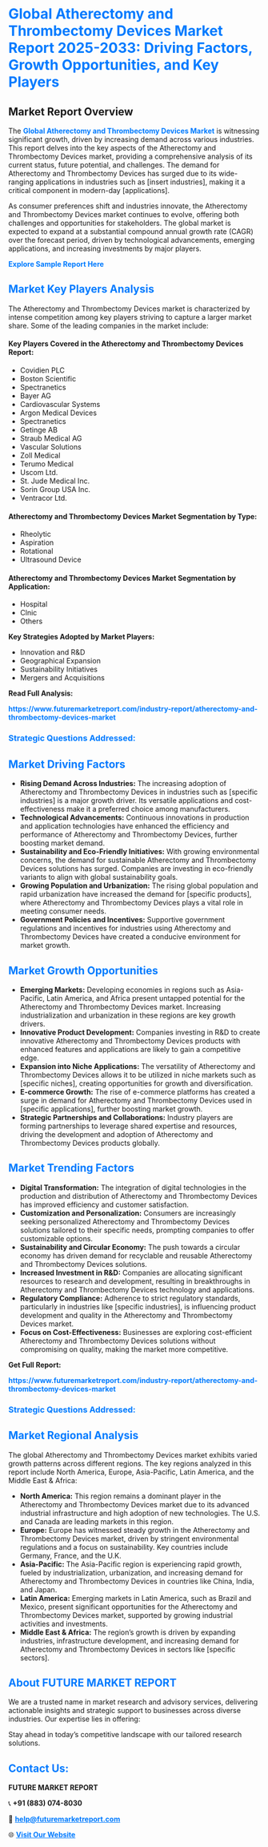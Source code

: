 <h1 style="color: #007BFF;">Global Atherectomy and Thrombectomy Devices Market Report 2025-2033: Driving Factors, Growth Opportunities, and Key Players</h1>

<section id="overview">
<h2>Market Report Overview</h2>
<p>The <a href="https://www.futuremarketreport.com/industry-report/atherectomy-and-thrombectomy-devices-market" style="color: #007BFF; text-decoration: none;"><strong>Global Atherectomy and Thrombectomy Devices Market</strong></a> is witnessing significant growth, driven by increasing demand across various industries. This report delves into the key aspects of the Atherectomy and Thrombectomy Devices market, providing a comprehensive analysis of its current status, future potential, and challenges. The demand for Atherectomy and Thrombectomy Devices has surged due to its wide-ranging applications in industries such as [insert industries], making it a critical component in modern-day [applications].</p>
<p>As consumer preferences shift and industries innovate, the Atherectomy and Thrombectomy Devices market continues to evolve, offering both challenges and opportunities for stakeholders. The global market is expected to expand at a substantial compound annual growth rate (CAGR) over the forecast period, driven by technological advancements, emerging applications, and increasing investments by major players.</p>
</section>

<section id="overview">
<p><a href="https://www.futuremarketreport.com/request-sample/reportId=101334" style="color: #007BFF; text-decoration: none;"><strong>Explore Sample Report Here</strong></a></p>
</section>

<section id="key-players">
<h2 style="color: #007BFF;">Market Key Players Analysis</h2>
<p>The Atherectomy and Thrombectomy Devices market is characterized by intense competition among key players striving to capture a larger market share. Some of the leading companies in the market include:</p>
<h4>Key Players Covered in the Atherectomy and Thrombectomy Devices Report:</h4>
<ul><li>Covidien PLC</li><li>Boston Scientific</li><li>Spectranetics</li><li>Bayer AG</li><li>Cardiovascular Systems</li><li>Argon Medical Devices</li><li>Spectranetics</li><li>Getinge AB</li><li>Straub Medical AG</li><li>Vascular Solutions</li><li>Zoll Medical</li><li>Terumo Medical</li><li>Uscom Ltd.</li><li>St. Jude Medical Inc.</li><li>Sorin Group USA Inc.</li><li>Ventracor Ltd.</li></ul>
<h4>Atherectomy and Thrombectomy Devices Market Segmentation by Type:</h4>
<ul><li>Rheolytic</li><li>Aspiration</li><li>Rotational</li><li>Ultrasound Device</li></ul>

<h4>Atherectomy and Thrombectomy Devices Market Segmentation by Application:</h4>
<ul><li>Hospital</li><li>Clnic</li><li>Others</li></ul>
<p><strong>Key Strategies Adopted by Market Players:</strong></p>
<ul>
<li>Innovation and R&D</li>
<li>Geographical Expansion</li>
<li>Sustainability Initiatives</li>
<li>Mergers and Acquisitions</li>
</ul>
</section>

<section>
<p><strong>Read Full Analysis: </strong></p><a href="https://www.futuremarketreport.com/industry-report/atherectomy-and-thrombectomy-devices-market" style="color: #007BFF; text-decoration: none;"><strong>https://www.futuremarketreport.com/industry-report/atherectomy-and-thrombectomy-devices-market</strong></a>
<h3 style="color: #007BFF;">Strategic Questions Addressed:</h3>
</section>

<section id="driving-factors">
<h2 style="color: #007BFF;">Market Driving Factors</h2>
<ul>
<li><strong>Rising Demand Across Industries:</strong> The increasing adoption of Atherectomy and Thrombectomy Devices in industries such as [specific industries] is a major growth driver. Its versatile applications and cost-effectiveness make it a preferred choice among manufacturers.</li>
<li><strong>Technological Advancements:</strong> Continuous innovations in production and application technologies have enhanced the efficiency and performance of Atherectomy and Thrombectomy Devices, further boosting market demand.</li>
<li><strong>Sustainability and Eco-Friendly Initiatives:</strong> With growing environmental concerns, the demand for sustainable Atherectomy and Thrombectomy Devices solutions has surged. Companies are investing in eco-friendly variants to align with global sustainability goals.</li>
<li><strong>Growing Population and Urbanization:</strong> The rising global population and rapid urbanization have increased the demand for [specific products], where Atherectomy and Thrombectomy Devices plays a vital role in meeting consumer needs.</li>
<li><strong>Government Policies and Incentives:</strong> Supportive government regulations and incentives for industries using Atherectomy and Thrombectomy Devices have created a conducive environment for market growth.</li>
</ul>
</section>

<section id="growth-opportunities">
<h2 style="color: #007BFF;">Market Growth Opportunities</h2>
<ul>
<li><strong>Emerging Markets:</strong> Developing economies in regions such as Asia-Pacific, Latin America, and Africa present untapped potential for the Atherectomy and Thrombectomy Devices market. Increasing industrialization and urbanization in these regions are key growth drivers.</li>
<li><strong>Innovative Product Development:</strong> Companies investing in R&D to create innovative Atherectomy and Thrombectomy Devices products with enhanced features and applications are likely to gain a competitive edge.</li>
<li><strong>Expansion into Niche Applications:</strong> The versatility of Atherectomy and Thrombectomy Devices allows it to be utilized in niche markets such as [specific niches], creating opportunities for growth and diversification.</li>
<li><strong>E-commerce Growth:</strong> The rise of e-commerce platforms has created a surge in demand for Atherectomy and Thrombectomy Devices used in [specific applications], further boosting market growth.</li>
<li><strong>Strategic Partnerships and Collaborations:</strong> Industry players are forming partnerships to leverage shared expertise and resources, driving the development and adoption of Atherectomy and Thrombectomy Devices products globally.</li>
</ul>
</section>

<section id="trending-factors">
<h2 style="color: #007BFF;">Market Trending Factors</h2>
<ul>
<li><strong>Digital Transformation:</strong> The integration of digital technologies in the production and distribution of Atherectomy and Thrombectomy Devices has improved efficiency and customer satisfaction.</li>
<li><strong>Customization and Personalization:</strong> Consumers are increasingly seeking personalized Atherectomy and Thrombectomy Devices solutions tailored to their specific needs, prompting companies to offer customizable options.</li>
<li><strong>Sustainability and Circular Economy:</strong> The push towards a circular economy has driven demand for recyclable and reusable Atherectomy and Thrombectomy Devices solutions.</li>
<li><strong>Increased Investment in R&D:</strong> Companies are allocating significant resources to research and development, resulting in breakthroughs in Atherectomy and Thrombectomy Devices technology and applications.</li>
<li><strong>Regulatory Compliance:</strong> Adherence to strict regulatory standards, particularly in industries like [specific industries], is influencing product development and quality in the Atherectomy and Thrombectomy Devices market.</li>
<li><strong>Focus on Cost-Effectiveness:</strong> Businesses are exploring cost-efficient Atherectomy and Thrombectomy Devices solutions without compromising on quality, making the market more competitive.</li>
</ul>
</section>

<section>
<p><strong>Get Full Report: </strong></p><a href="https://www.futuremarketreport.com/industry-report/atherectomy-and-thrombectomy-devices-market" style="color: #007BFF; text-decoration: none;"><strong>https://www.futuremarketreport.com/industry-report/atherectomy-and-thrombectomy-devices-market</strong></a>
<h3 style="color: #007BFF;">Strategic Questions Addressed:</h3>
</section>


<section id="regional-analysis">
<h2 style="color: #007BFF;">Market Regional Analysis</h2>
<p>The global Atherectomy and Thrombectomy Devices market exhibits varied growth patterns across different regions. The key regions analyzed in this report include North America, Europe, Asia-Pacific, Latin America, and the Middle East & Africa:</p>
<ul>
<li><strong>North America:</strong> This region remains a dominant player in the Atherectomy and Thrombectomy Devices market due to its advanced industrial infrastructure and high adoption of new technologies. The U.S. and Canada are leading markets in this region.</li>
<li><strong>Europe:</strong> Europe has witnessed steady growth in the Atherectomy and Thrombectomy Devices market, driven by stringent environmental regulations and a focus on sustainability. Key countries include Germany, France, and the U.K.</li>
<li><strong>Asia-Pacific:</strong> The Asia-Pacific region is experiencing rapid growth, fueled by industrialization, urbanization, and increasing demand for Atherectomy and Thrombectomy Devices in countries like China, India, and Japan.</li>
<li><strong>Latin America:</strong> Emerging markets in Latin America, such as Brazil and Mexico, present significant opportunities for the Atherectomy and Thrombectomy Devices market, supported by growing industrial activities and investments.</li>
<li><strong>Middle East & Africa:</strong> The region’s growth is driven by expanding industries, infrastructure development, and increasing demand for Atherectomy and Thrombectomy Devices in sectors like [specific sectors].</li>
</ul>
</section>

<footer>
<h2 style="color: #007BFF;">About FUTURE MARKET REPORT</h2>
<p>We are a trusted name in market research and advisory services, delivering actionable insights and strategic support to businesses across diverse industries. Our expertise lies in offering:</p>

<p>Stay ahead in today’s competitive landscape with our tailored research solutions.</p>

<h2 style="color: #007BFF;">Contact Us:</h2>
<p><strong>FUTURE MARKET REPORT</strong></p>
<p>📞 <strong>+91 (883) 074-8030</strong></p>
<p>📧 <strong><a href="mailto:help@futuremarketreport.com" style="color: #007BFF;">help@futuremarketreport.com</a></strong></p>
<p>🌐 <strong><a href="https://www.futuremarketreport.com/" style="color: #007BFF;">Visit Our Website</a></strong></p>
</footer>